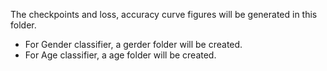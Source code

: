 The checkpoints and loss, accuracy curve figures will be generated in this folder.
* For Gender classifier, a gerder folder will be created.
* For Age classifier, a age folder will be created.
